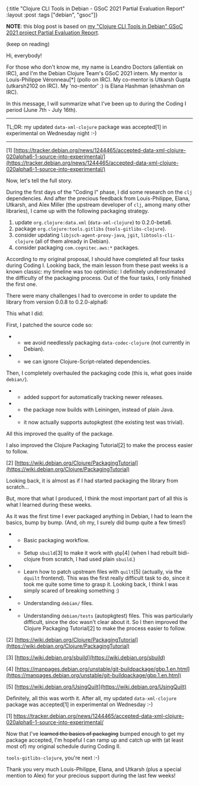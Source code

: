 {:title "Clojure CLI Tools in Debian - GSoC 2021 Partial Evaluation Report"
 :layout :post
 :tags  ["debian", "gsoc"]}

**NOTE**: this blog post is based on [my "Clojure CLI Tools in Debian" GSoC 2021 project Partial Evaluation Report](https://lists.debian.org/debian-clojure/2021/07/msg00000.html).


(keep on reading)

Hi, everybody!

For those who don't know me, my name is Leandro Doctors (allentiak on IRC), and I'm the Debian Clojure Team's GSoC 2021 intern. My mentor is Louis-Philippe Véronneau[*] (pollo on IRC). My co-mentor is Utkarsh Gupta (utkarsh2102 on IRC). My 'no-mentor' :) is Elana Hashman (ehashman on IRC).

In this message, I will summarize what I've been up to during the Coding I period (June 7th - July 16th).

***************************************************************************************************
TL;DR: my updated `data-xml-clojure` package was accepted[1] in experimental on Wednesday night :-)
***************************************************************************************************

[1] [https://tracker.debian.org/news/1244465/accepted-data-xml-clojure-020alpha6-1-source-into-experimental/](https://tracker.debian.org/news/1244465/accepted-data-xml-clojure-020alpha6-1-source-into-experimental/)


Now, let's tell the full story.


During the first days of the "Coding I" phase, I did some research on the `clj` dependencies. And after the precious feedback from Louis-Philippe, Elana, Utkarsh, and Alex Miller (the upstream developer of `clj`, among many other libraries), I came up with the following packaging strategy.

 1) update `org.clojure:data.xml` (`data-xml-clojure`) to 0.2.0-beta6.
 2) package `org.clojure:tools.gitlibs` (`tools-gitlibs-clojure`).
 3) consider updating `libjsch-agent-proxy-java`, `jgit`, `libtools-cli-clojure` (all of them already in Debian).
 4) consider packaging `com.cognitec.aws:*` packages.

According to my original proposal, I should have completed all four tasks during Coding I.
Looking back, the main lesson from these past weeks is a known classic: my timeline was too optimistic: I definitely underestimated the difficulty of the packaging process. Out of the four tasks, I only finished the first one.

There were many challenges I had to overcome in order to update the library from version 0.0.8 to 0.2.0-alpha6:


This what I did:

First, I patched the source code so:
- - we avoid needlessly packaging `data-codec-clojure` (not currently in Debian).
- - we can ignore Clojure-Script-related dependencies.

Then, I completely overhauled the packaging code (this is, what goes inside `debian/`).
- - added support for automatically tracking newer releases.
- - the package now builds with Leiningen, instead of plain Java.
- - it now actually supports autopkgtest (the existing test was trivial).

All this improved the quality of the package.

I also improved the Clojure Packaging Tutorial[2] to make the process easier to follow.

[2] [https://wiki.debian.org/Clojure/PackagingTutorial](https://wiki.debian.org/Clojure/PackagingTutorial)


Looking back, it is almost as if I had started packaging the library from scratch...

But, more that what I produced, I think the most important part of all this is what I learned during these weeks.

As it was the first time I ever packaged anything in Debian, I had to learn the basics, bump by bump. (And, oh my, I surely did bump quite a few times!)
- - Basic packaging workflow.
- - Setup `sbuild`[3] to make it work with `gbp`[4] (when I had rebuilt bidi-clojure from scratch, I had used plain `sbuild`.)
- - Learn how to patch upstream files with `quilt`[5] (actually, via the `dquilt` frontend). This was the first really difficult task to do, since it took me quite some time to grasp it. Looking back, I think I was simply scared of breaking something :)
- - Understanding `debian/` files.
- - Understanding `debian/tests` (autopkgtest) files. This was particularly difficult, since the doc wasn't clear about it. So I then improved the Clojure Packaging Tutorial[2] to make the process easier to follow.

[2] [https://wiki.debian.org/Clojure/PackagingTutorial](https://wiki.debian.org/Clojure/PackagingTutorial)

[3] [https://wiki.debian.org/sbuild](https://wiki.debian.org/sbuild)

[4] [https://manpages.debian.org/unstable/git-buildpackage/gbp.1.en.html](https://manpages.debian.org/unstable/git-buildpackage/gbp.1.en.html)

[5] [https://wiki.debian.org/UsingQuilt](https://wiki.debian.org/UsingQuilt)


Definitely, all this was worth it. After all, my updated `data-xml-clojure` package was accepted[1] in experimental on Wednesday :-)

[1] https://tracker.debian.org/news/1244465/accepted-data-xml-clojure-020alpha6-1-source-into-experimental/


Now that I've ~~learned the basics of packaging~~ bumped enough to get my package accepted, I'm hopeful I can ramp up and catch up with (at least most of) my original schedule during Coding II.

`tools-gitlibs-clojure`, you're next :-)


Thank you very much Louis-Philippe, Elana, and Utkarsh (plus a special mention to Alex) for your precious support during the last few weeks!
